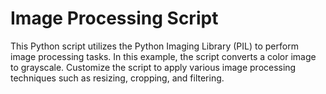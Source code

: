 # Image Processing Script

This Python script utilizes the Python Imaging Library (PIL) to perform image processing tasks. In this example, the script converts a color image to grayscale. Customize the script to apply various image processing techniques such as resizing, cropping, and filtering.

